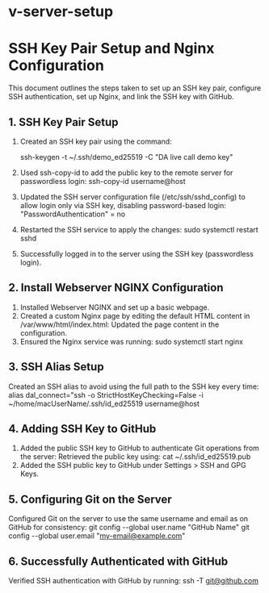 # v-server-setup

# SSH Key Pair Setup and Nginx Configuration

This document outlines the steps taken to set up an SSH key pair, configure SSH authentication, set up Nginx, and link the SSH key with GitHub.

## 1. SSH Key Pair Setup

1. Created an SSH key pair using the command:

   ssh-keygen -t ~/.ssh/demo_ed25519 -C "DA live call demo key"
   
2. Used ssh-copy-id to add the public key to the remote server for passwordless login:
   ssh-copy-id username@host

3. Updated the SSH server configuration file (/etc/ssh/sshd_config) to allow login only via SSH key, disabling password-based login:
   "PasswordAuthentication" = no

4. Restarted the SSH service to apply the changes:
   sudo systemctl restart sshd

5. Successfully logged in to the server using the SSH key (passwordless login).


## 2. Install Webserver NGINX Configuration

1. Installed Webserver NGINX and set up a basic webpage.
2. Created a custom Nginx page by editing the default HTML content in /var/www/html/index.html:
   Updated the page content in the configuration.
3. Ensured the Nginx service was running:
   sudo systemctl start nginx

## 3. SSH Alias Setup

  Created an SSH alias to avoid using the full path to the SSH key every time:
   alias dal_connect="ssh -o StrictHostKeyChecking=False -i ~/home/macUserName/.ssh/id_ed25519 username@host

## 4. Adding SSH Key to GitHub

1. Added the public SSH key to GitHub to authenticate Git operations from the server:
    Retrieved the public key using:
     cat ~/.ssh/id_ed25519.pub
2. Added the SSH public key to GitHub under Settings > SSH and GPG Keys.

## 5. Configuring Git on the Server

  Configured Git on the server to use the same username and email as on GitHub for consistency:
   git config --global user.name "GitHub Name"
   git config --global user.email "my-email@example.com"

## 6. Successfully Authenticated with GitHub

  Verified SSH authentication with GitHub by running:
  ssh -T git@github.com




